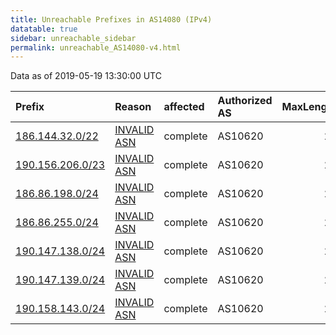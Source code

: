 ```yaml
---
title: Unreachable Prefixes in AS14080 (IPv4)
datatable: true
sidebar: unreachable_sidebar
permalink: unreachable_AS14080-v4.html
---
```


Data as of 2019-05-19 13:30:00 UTC


<div class="datatable-begin"></div>

| Prefix                                                     | Reason                                                                                                  | affected   | Authorized AS   |   MaxLength | Anchor                                         |   unreachable /24s |
|:-----------------------------------------------------------|:--------------------------------------------------------------------------------------------------------|:-----------|:----------------|------------:|:-----------------------------------------------|-------------------:|
| [186.144.32.0/22](https://stat.ripe.net/186.144.32.0/22)   | [INVALID ASN](https://rpki-validator.ripe.net/announcement-preview?asn=AS14080&prefix=186.144.32.0/22)  | complete   | AS10620         |          24 | [LACNIC](unreachable_LACNIC_RPKI_Root-v4.html) |                  4 |
| [190.156.206.0/23](https://stat.ripe.net/190.156.206.0/23) | [INVALID ASN](https://rpki-validator.ripe.net/announcement-preview?asn=AS14080&prefix=190.156.206.0/23) | complete   | AS10620         |          24 | [LACNIC](unreachable_LACNIC_RPKI_Root-v4.html) |                  2 |
| [186.86.198.0/24](https://stat.ripe.net/186.86.198.0/24)   | [INVALID ASN](https://rpki-validator.ripe.net/announcement-preview?asn=AS14080&prefix=186.86.198.0/24)  | complete   | AS10620         |          24 | [LACNIC](unreachable_LACNIC_RPKI_Root-v4.html) |                  1 |
| [186.86.255.0/24](https://stat.ripe.net/186.86.255.0/24)   | [INVALID ASN](https://rpki-validator.ripe.net/announcement-preview?asn=AS14080&prefix=186.86.255.0/24)  | complete   | AS10620         |          24 | [LACNIC](unreachable_LACNIC_RPKI_Root-v4.html) |                  1 |
| [190.147.138.0/24](https://stat.ripe.net/190.147.138.0/24) | [INVALID ASN](https://rpki-validator.ripe.net/announcement-preview?asn=AS14080&prefix=190.147.138.0/24) | complete   | AS10620         |          24 | [LACNIC](unreachable_LACNIC_RPKI_Root-v4.html) |                  1 |
| [190.147.139.0/24](https://stat.ripe.net/190.147.139.0/24) | [INVALID ASN](https://rpki-validator.ripe.net/announcement-preview?asn=AS14080&prefix=190.147.139.0/24) | complete   | AS10620         |          24 | [LACNIC](unreachable_LACNIC_RPKI_Root-v4.html) |                  1 |
| [190.158.143.0/24](https://stat.ripe.net/190.158.143.0/24) | [INVALID ASN](https://rpki-validator.ripe.net/announcement-preview?asn=AS14080&prefix=190.158.143.0/24) | complete   | AS10620         |          24 | [LACNIC](unreachable_LACNIC_RPKI_Root-v4.html) |                  1 |

<div class="datatable-end"></div>
